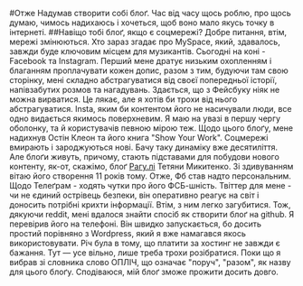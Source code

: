 #Отже
Надумав створити собі блоґ. Час від часу щось роблю, про щось думаю, чимось надихаюсь і хочеться, щоб воно мало якусь точку в інтернеті.
##Навіщо тобі блоґ, якщо є соцмережі?
Добре питання, втім, мережі змінюються. Хто зараз згадає про MySpace, який, здавалось, завжди буде ключовим місцем для музикантів. Сьогодні на коні - Facebook та Instagram. Перший мене дратує низьким охопленням і благанням проплачувати кожен допис, разом з тим, будуючи там свою сторінку, мені складно абстрагуватися від своєї попередньої історії, напівзабутих розмов та нагадувань. Здається, що з Фейсбуку ніяк не можна вирватися. Це лякає, але я хотів би трохи від нього абстрагуватися. 
Insta, яким би контентом його не насичували люди, все одно видається якимось поверхневим. Я маю на увазі в першу чергу оболонку, та й користувачів певною мірою теж.
Щодо цього блоґу, мене надихнув Остін Клеон та його книга "Show Your Work". Соцмережі вмирають і зароджуються нові. Бачу таку динаміку вже десятиліття. Але блоґи живуть, причому, стають підставами для побудови нового контенту, як-от, скажімо, блоґ [Рагу.лі](https://ragu.li/) Тетяни Микитенко. Зі здивуванням вітаю його створення 11 років тому.
Отже, Фб став надто персональним. Щодо Телеґрам - ходять чутки про його ФСБ-шність. Твіттер для мене - чи не єдиний острівець безпеки, він оперативно реагує на світ і доносить потрібні крихти інформації. Втім, з ним легко загубитися.
Тож, дякуючи reddit, мені вдалося знайти спосіб як створити блоґ на github. Я перевірив його на телефоні. Він швидко запускається, бо досить простий порівняно з Wordpress, який я вже намагався якось використовувати. Річ була в тому, що платити за хостинг не завжди є бажання. Тут — усе вільно, лише треба трохи розібратися. Поки що я вибрав зі словника слово ОПЛІЧ, що означає "поруч", "разом", як назву для цього блоґу. Сподіваюся, мій блоґ зможе прожити досить довго. 
